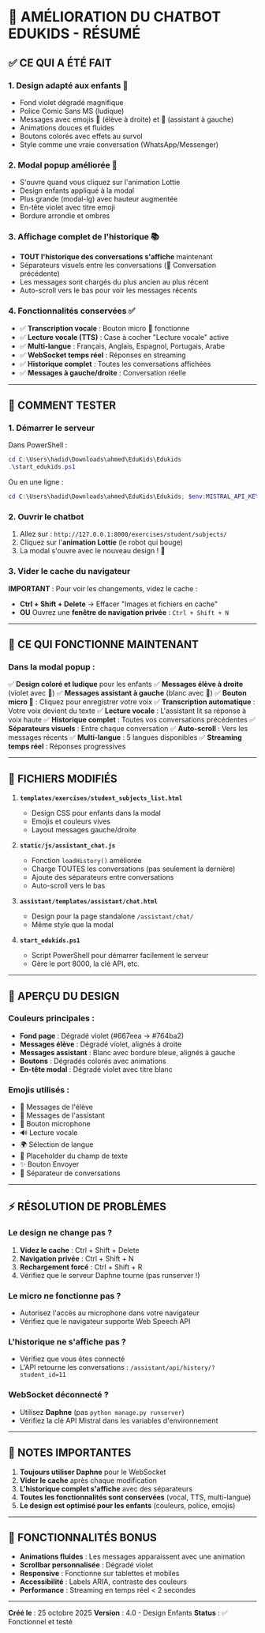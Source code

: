 # 🎨 AMÉLIORATION DU CHATBOT EDUKIDS - RÉSUMÉ

## ✅ CE QUI A ÉTÉ FAIT

### 1. **Design adapté aux enfants** 🎨
- Fond violet dégradé magnifique
- Police Comic Sans MS (ludique)
- Messages avec emojis 👦 (élève à droite) et 🤖 (assistant à gauche)
- Animations douces et fluides
- Boutons colorés avec effets au survol
- Style comme une vraie conversation (WhatsApp/Messenger)

### 2. **Modal popup améliorée** 📱
- S'ouvre quand vous cliquez sur l'animation Lottie
- Design enfants appliqué à la modal
- Plus grande (modal-lg) avec hauteur augmentée
- En-tête violet avec titre emoji
- Bordure arrondie et ombres

### 3. **Affichage complet de l'historique** 📚
- **TOUT l'historique des conversations s'affiche** maintenant
- Séparateurs visuels entre les conversations (📅 Conversation précédente)
- Les messages sont chargés du plus ancien au plus récent
- Auto-scroll vers le bas pour voir les messages récents

### 4. **Fonctionnalités conservées** ✅
- ✅ **Transcription vocale** : Bouton micro 🎤 fonctionne
- ✅ **Lecture vocale (TTS)** : Case à cocher "Lecture vocale" active
- ✅ **Multi-langue** : Français, Anglais, Espagnol, Portugais, Arabe
- ✅ **WebSocket temps réel** : Réponses en streaming
- ✅ **Historique complet** : Toutes les conversations affichées
- ✅ **Messages à gauche/droite** : Conversation réelle

---

## 🚀 COMMENT TESTER

### 1. **Démarrer le serveur**
Dans PowerShell :
```powershell
cd C:\Users\hadid\Downloads\ahmed\EduKids\Edukids
.\start_edukids.ps1
```

Ou en une ligne :
```powershell
cd C:\Users\hadid\Downloads\ahmed\EduKids\Edukids; $env:MISTRAL_API_KEY='2WC2TOx7fBperEqMgasE390GYC0Isenq'; python -m daphne -b 127.0.0.1 -p 8000 EduKids.asgi:application
```

### 2. **Ouvrir le chatbot**
1. Allez sur : `http://127.0.0.1:8000/exercises/student/subjects/`
2. Cliquez sur l'**animation Lottie** (le robot qui bouge)
3. La modal s'ouvre avec le nouveau design ! 🎉

### 3. **Vider le cache du navigateur**
**IMPORTANT** : Pour voir les changements, videz le cache :
- **Ctrl + Shift + Delete** → Effacer "Images et fichiers en cache"
- **OU** Ouvrez une **fenêtre de navigation privée** : `Ctrl + Shift + N`

---

## 🎯 CE QUI FONCTIONNE MAINTENANT

### Dans la modal popup :
✅ **Design coloré et ludique** pour les enfants
✅ **Messages élève à droite** (violet avec 👦)
✅ **Messages assistant à gauche** (blanc avec 🤖)
✅ **Bouton micro 🎤** : Cliquez pour enregistrer votre voix
✅ **Transcription automatique** : Votre voix devient du texte
✅ **Lecture vocale** : L'assistant lit sa réponse à voix haute
✅ **Historique complet** : Toutes vos conversations précédentes
✅ **Séparateurs visuels** : Entre chaque conversation
✅ **Auto-scroll** : Vers les messages récents
✅ **Multi-langue** : 5 langues disponibles
✅ **Streaming temps réel** : Réponses progressives

---

## 📂 FICHIERS MODIFIÉS

1. **`templates/exercises/student_subjects_list.html`**
   - Design CSS pour enfants dans la modal
   - Emojis et couleurs vives
   - Layout messages gauche/droite

2. **`static/js/assistant_chat.js`**
   - Fonction `loadHistory()` améliorée
   - Charge TOUTES les conversations (pas seulement la dernière)
   - Ajoute des séparateurs entre conversations
   - Auto-scroll vers le bas

3. **`assistant/templates/assistant/chat.html`**
   - Design pour la page standalone `/assistant/chat/`
   - Même style que la modal

4. **`start_edukids.ps1`**
   - Script PowerShell pour démarrer facilement le serveur
   - Gère le port 8000, la clé API, etc.

---

## 🎨 APERÇU DU DESIGN

### Couleurs principales :
- **Fond page** : Dégradé violet (#667eea → #764ba2)
- **Messages élève** : Dégradé violet, alignés à droite
- **Messages assistant** : Blanc avec bordure bleue, alignés à gauche
- **Boutons** : Dégradés colorés avec animations
- **En-tête modal** : Dégradé violet avec titre blanc

### Emojis utilisés :
- 👦 Messages de l'élève
- 🤖 Messages de l'assistant
- 🎤 Bouton microphone
- 🔊 Lecture vocale
- 🌍 Sélection de langue
- 💬 Placeholder du champ de texte
- ✨ Bouton Envoyer
- 📅 Séparateur de conversations

---

## ⚡ RÉSOLUTION DE PROBLÈMES

### Le design ne change pas ?
1. **Videz le cache** : Ctrl + Shift + Delete
2. **Navigation privée** : Ctrl + Shift + N
3. **Rechargement forcé** : Ctrl + Shift + R
4. Vérifiez que le serveur Daphne tourne (pas runserver !)

### Le micro ne fonctionne pas ?
- Autorisez l'accès au microphone dans votre navigateur
- Vérifiez que le navigateur supporte Web Speech API

### L'historique ne s'affiche pas ?
- Vérifiez que vous êtes connecté
- L'API retourne les conversations : `/assistant/api/history/?student_id=11`

### WebSocket déconnecté ?
- Utilisez **Daphne** (pas `python manage.py runserver`)
- Vérifiez la clé API Mistral dans les variables d'environnement

---

## 📝 NOTES IMPORTANTES

1. **Toujours utiliser Daphne** pour le WebSocket
2. **Vider le cache** après chaque modification
3. **L'historique complet s'affiche** avec des séparateurs
4. **Toutes les fonctionnalités sont conservées** (vocal, TTS, multi-langue)
5. **Le design est optimisé pour les enfants** (couleurs, police, emojis)

---

## 🎉 FONCTIONNALITÉS BONUS

- **Animations fluides** : Les messages apparaissent avec une animation
- **Scrollbar personnalisée** : Dégradé violet
- **Responsive** : Fonctionne sur tablettes et mobiles
- **Accessibilité** : Labels ARIA, contraste des couleurs
- **Performance** : Streaming en temps réel < 2 secondes

---

**Créé le** : 25 octobre 2025
**Version** : 4.0 - Design Enfants
**Status** : ✅ Fonctionnel et testé
